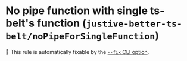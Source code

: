 # No pipe function with single ts-belt's function (`justive-better-ts-belt/noPipeForSingleFunction`)

🔧 This rule is automatically fixable by the [`--fix` CLI option](https://eslint.org/docs/latest/user-guide/command-line-interface#--fix).

<!-- end auto-generated rule header -->
